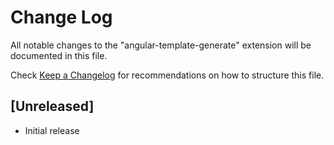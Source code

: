 # Change Log

All notable changes to the "angular-template-generate" extension will be documented in this file.

Check [Keep a Changelog](http://keepachangelog.com/) for recommendations on how to structure this file.

## [Unreleased]

- Initial release